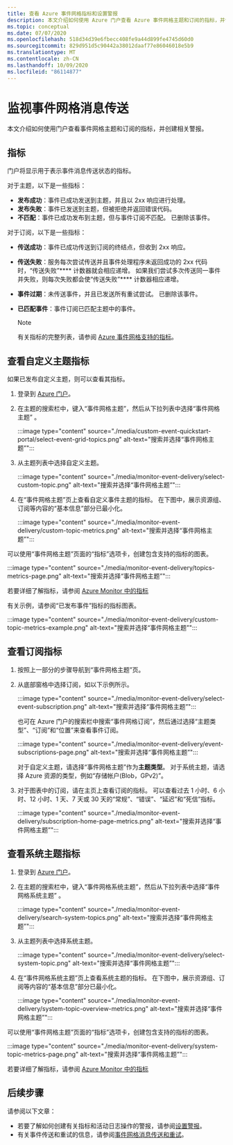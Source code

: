 ```yaml
---
title: 查看 Azure 事件网格指标和设置警报
description: 本文介绍如何使用 Azure 门户查看 Azure 事件网格主题和订阅的指标，并创建相关警报。
ms.topic: conceptual
ms.date: 07/07/2020
ms.openlocfilehash: 518d34d39e6fbecc408fe9a44d899fe4745d60d0
ms.sourcegitcommit: 829d951d5c90442a38012daaf77e86046018e5b9
ms.translationtype: MT
ms.contentlocale: zh-CN
ms.lasthandoff: 10/09/2020
ms.locfileid: "86114877"
---
```

# <a name="monitor-event-grid-message-delivery"></a>监视事件网格消息传送 
本文介绍如何使用门户查看事件网格主题和订阅的指标，并创建相关警报。 

## <a name="metrics"></a>指标

门户将显示用于表示事件消息传送状态的指标。

对于主题，以下是一些指标：

* **发布成功**：事件已成功发送到主题，并且以 2xx 响应进行处理。
* **发布失败**：事件已发送到主题，但被拒绝并返回错误代码。
* **不匹配**：事件已成功发布到主题，但与事件订阅不匹配。 已删除该事件。

对于订阅，以下是一些指标：

* **传送成功**：事件已成功传送到订阅的终结点，但收到 2xx 响应。
* **传送失败**：服务每次尝试传送并且事件处理程序未返回成功的 2xx 代码时，“传送失败”**** 计数器就会相应递增。 如果我们尝试多次传送同一事件并失败，则每次失败都会使“传送失败”**** 计数器相应递增。
* **事件过期**：未传送事件，并且已发送所有重试尝试。 已删除该事件。
* **已匹配事件**：事件订阅已匹配主题中的事件。

    > [!NOTE]
    > 有关指标的完整列表，请参阅 [Azure 事件网格支持的指标](metrics.md)。

## <a name="view-custom-topic-metrics"></a>查看自定义主题指标

如果已发布自定义主题，则可以查看其指标。 

1. 登录到 [Azure 门户](https://portal.azure.com/)。
2. 在主题的搜索栏中，键入“事件网格主题”，然后从下拉列表中选择“事件网格主题” 。 

    :::image type="content" source="./media/custom-event-quickstart-portal/select-event-grid-topics.png" alt-text="搜索并选择“事件网格主题”":::
3. 从主题列表中选择自定义主题。 

    :::image type="content" source="./media/monitor-event-delivery/select-custom-topic.png" alt-text="搜索并选择“事件网格主题”":::
4. 在“事件网格主题”页上查看自定义事件主题的指标。 在下图中，展示资源组、订阅等内容的“基本信息”部分已最小化。 

    :::image type="content" source="./media/monitor-event-delivery/custom-topic-metrics.png" alt-text="搜索并选择“事件网格主题”":::

可以使用“事件网格主题”页面的“指标”选项卡，创建包含支持的指标的图表。

:::image type="content" source="./media/monitor-event-delivery/topics-metrics-page.png" alt-text="搜索并选择“事件网格主题”":::

若要详细了解指标，请参阅 [Azure Monitor 中的指标](../azure-monitor/platform/data-platform-metrics.md)

有关示例，请参阅“已发布事件”指标的指标图表。

:::image type="content" source="./media/monitor-event-delivery/custom-topic-metrics-example.png" alt-text="搜索并选择“事件网格主题”":::


## <a name="view-subscription-metrics"></a>查看订阅指标
1. 按照上一部分的步骤导航到“事件网格主题”页。 
2. 从底部窗格中选择订阅，如以下示例所示。 

    :::image type="content" source="./media/monitor-event-delivery/select-event-subscription.png" alt-text="搜索并选择“事件网格主题”":::    

    也可在 Azure 门户的搜索栏中搜索“事件网格订阅”，然后通过选择“主题类型”、“订阅”和“位置”来查看事件订阅。 

    :::image type="content" source="./media/monitor-event-delivery/event-subscriptions-page.png" alt-text="搜索并选择“事件网格主题”":::        

    对于自定义主题，请选择“事件网格主题”作为**主题类型**。 对于系统主题，请选择 Azure 资源的类型，例如“存储帐户(Blob，GPv2)”。 
3. 对于图表中的订阅，请在主页上查看订阅的指标。 可以查看过去 1 小时、6 小时、12 小时、1 天、7 天或 30 天的“常规”、“错误”、“延迟”和“死信”指标。 

    :::image type="content" source="./media/monitor-event-delivery/subscription-home-page-metrics.png" alt-text="搜索并选择“事件网格主题”":::    

## <a name="view-system-topic-metrics"></a>查看系统主题指标

1. 登录到 [Azure 门户](https://portal.azure.com/)。
2. 在主题的搜索栏中，键入“事件网格系统主题”，然后从下拉列表中选择“事件网格系统主题” 。 

    :::image type="content" source="./media/monitor-event-delivery/search-system-topics.png" alt-text="搜索并选择“事件网格主题”":::
3. 从主题列表中选择系统主题。 

    :::image type="content" source="./media/monitor-event-delivery/select-system-topic.png" alt-text="搜索并选择“事件网格主题”":::
4. 在“事件网格系统主题”页上查看系统主题的指标。 在下图中，展示资源组、订阅等内容的“基本信息”部分已最小化。 

    :::image type="content" source="./media/monitor-event-delivery/system-topic-overview-metrics.png" alt-text="搜索并选择“事件网格主题”":::

可以使用“事件网格主题”页面的“指标”选项卡，创建包含支持的指标的图表。

:::image type="content" source="./media/monitor-event-delivery/system-topic-metrics-page.png" alt-text="搜索并选择“事件网格主题”":::

若要详细了解指标，请参阅 [Azure Monitor 中的指标](../azure-monitor/platform/data-platform-metrics.md)


## <a name="next-steps"></a>后续步骤
请参阅以下文章：

- 若要了解如何创建有关指标和活动日志操作的警报，请参阅[设置警报](set-alerts.md)。
- 有关事件传送和重试的信息，请参阅[事件网格消息传送和重试](delivery-and-retry.md)。

